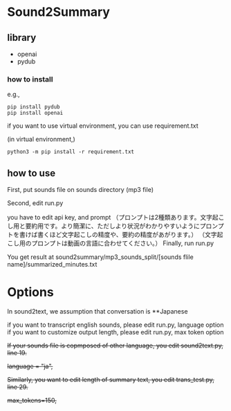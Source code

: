 # Sound2Summary

## library
- openai
- pydub

### how to install
e.g.,
```
pip install pydub
pip install openai
```

if you want to use virtual environment, you can use requirement.txt

(in virtual environment,)

```
python3 -m pip install -r requirement.txt
```

## how to use

First, put sounds file on sounds directory (mp3 file)

Second, edit run.py

you have to edit api key, and prompt
（プロンプトは2種類あります。文字起こし用と要約用です。より簡潔に、ただしより状況がわかりやすいようにプロンプトを書けば書くほど文字起こしの精度や、要約の精度があがります。）
（文字起こし用のプロンプトは動画の言語に合わせてください。）
Finally, run run.py

You get result at sound2summary/mp3_sounds_split/[sounds flile name]/summarized_minutes.txt

# Options

In sound2text, we assumption that conversation is **Japanese

if you want to transcript english sounds, please edit run.py, language option
if you want to customize output length, please edit run.py, max token option

~~If your sounds file is copmposed of other language, you edit sound2text.py, line 19.~~

~~language = "ja",~~


~~Similarly, you want to edit length of summary text, you edit trans_test.py, line 29.~~

~~max_tokens=150,~~
